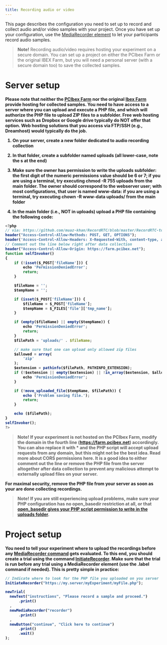 ```yaml
---
title: Recording audio or video
---
```


This page describes the configuration you need to set up to record and collect audio and/or video samples with your project. Once you have set up your configuration, use the [MediaRecorder element]({{site.baseurl}}/elements/mediarecorder/) to let your participants record audio samples.

> <b>Note!</b>
> Recording audio/video requires hosting your experiment on a secure domain. You can set up a project on either the PCIbex Farm or the original IBEX Farm, but you will need a personal server (with a secure domain too) to save the collected samples.

# Server setup

<b>Please note<b> that neither the [PCIbex Farm](https://farm.pcibex.net) nor the original [Ibex Farm](https://spellout.net/ibexfarm/) provide hosting for collected samples. You need to have access to a server where you can upload and execute a PHP file, and which will authorize the PHP file to upload ZIP files to a subfolder. Free web hosting services such as Dropbox or Google drive typically do NOT offer that option. Web hosting solutions that you access via FTP/SSH (e.g., Dreamhost) would typically do the job.
  
1. On your server, create a new folder dedicated to audio recording collection

2. In that folder, create a subfolder named uploads (all lower-case, note the s at the end)

3. Make sure the owner has permission to write the uploads subfolder: the first digit of the numeric permissions value should be 6 or 7; if you are using a terminal, try executing chmod -R 755 uploads from the main folder. The owner should correspond to the webserver user; with most configurations, that user is named www-data: if you are using a terminal, try executing chown -R www-data uploads/ from the main folder

4. In the main folder (i.e., NOT in uploads) upload a PHP file containing the following code:

<!--more--> 

```javascript
<?php
// via: https://github.com/muaz-khan/RecordRTC/blob/master/RecordRTC-to-PHP/save.php
header("Access-Control-Allow-Methods: POST, GET, OPTIONS");
header('Access-Control-Allow-Headers: X-Requested-With, content-type, access-control-allow-methods');
// Comment out the line below right after data collection
header("Access-Control-Allow-Origin: https://farm.pcibex.net");
function selfInvoker()
{
    if (!isset($_POST['fileName'])) {
        echo 'PermissionDeniedError';
        return;
    }

    $fileName = '';
    $tempName = '';

    if (isset($_POST['fileName'])) {
        $fileName = $_POST['fileName'];
        $tempName = $_FILES['file']['tmp_name'];
    }

    if (empty($fileName) || empty($tempName)) {
        echo 'PermissionDeniedError';
        return;
    }
    $filePath = 'uploads/' . $fileName;

    // make sure that one can upload only allowed zip files
    $allowed = array(
        'zip'
    );
    $extension = pathinfo($filePath, PATHINFO_EXTENSION);
    if (!$extension || empty($extension) || !in_array($extension, $allowed)) {
        echo 'PermissionDeniedError';
    }

    if (!move_uploaded_file($tempName, $filePath)) {
        echo ('Problem saving file.');
        return;
    }

    echo ($filePath);
}
selfInvoker();
?>
```  

> <b>Note!</b>
> If your experiment is not hosted on the PCIbex Farm, modify the domain in the fourth line (https://farm.pcibex.net) accordingly. You can also replace it with * and the PHP script will accept upload requests from any domain, but this might not be the best idea. Read more about CORS permissions here. It is a good idea to either comment out the line or remove the PHP file from the server altogether after data collection to prevent any malicious attempt to externally upload files on your server.

<b> For maximal security, remove the PHP file from your server as soon as your are done collecting recordings. </b>

> <b>Note!</b>
> If you are still experiencing upload problems, make sure your PHP configuration has no open_basedir restriction at all, or that [open_basedir gives your PHP script permission to write in the uploads folder](https://stackoverflow.com/questions/13291185/how-to-set-for-specific-directory-open-basedir/13291257#13291257).


# Project setup

You need to tell your experiment where to upload the recordings before any [MediaRecorder command]({{site.baseurl}}/elements/mediarecorder/) gets evaluated. To this end, you should create a trial using the command [InitiateRecorder]({{site.baseurl}}/commands/global-commands/initiaterecorder/). Make sure that the trial is run before any trial using a MediaRecorder element (use the .label command if needed). This is pretty simple in practice:

<!--more--> 

```javascript
// Indicate where to look for the PHP file you uploaded on you server
InitiateRecorder("https://my.server/myExperiment/myFile.php");

newTrial(
  newText("instructions", "Please record a sample and proceed.")
      .print()
  ,
  newMediaRecorder("recorder")
      .print()
  ,
  newButton("continue", "Click here to continue")
      .print()
      .wait()
);
```  

